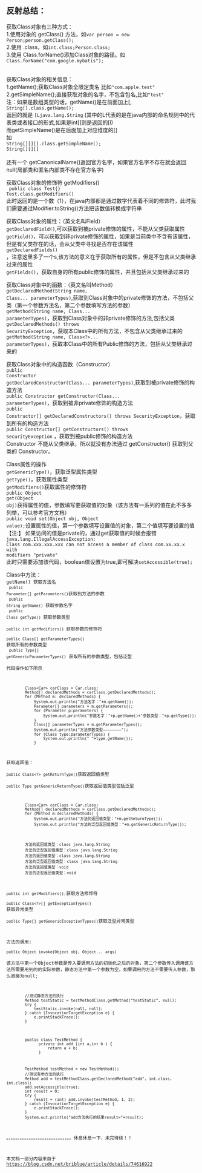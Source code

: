 反射总结：</br>
---
获取Class对象有三种方式：</br>
1.使用对象的 getClass() 方法，如<code>var person = new Person;person.getClass();</code></br>
2.使用 .class，如<code>int.class;Person.class;</code></br>
3.使用 Class.forName()添加Class对象的路径。如<code>Class.forName("com.google.mybatis");</code></br>

</br>
获取Class对象的相关信息：</br>
1.getName();获取Class对象全限定类名 比如<code>"com.apple.test"</code></br>
2.getSimpleName();直接获取对象的名字，不包含包名,比如<code>"test"</code></br>
注：如果是数组类型的话，getName()是在前面加上[,
<code>
String[].class.getName();
</code>
返回的就是
<code>[Ljava.lang.String</code>
(其中的L代表的是在java内部的命名规则中的代表类或者接口的形式,如果是int[]则是返回的[I)</br>
而getSimpleName()是在后面加上对应维度的[]</br>
如
<code>
String[][][].class.getSimpleName();
String[][][]
</code></br>
还有一个 getCanonicalName()返回官方名字，如果官方名字不存在就会返回null(局部类和匿名内部类不存在官方名字)</br>

获取Class对象的修饰符
getModifiers()</br>
<code>
public class Test{}
Test.class.getModifiers()
</code></br>
此时返回的是一个数（1），在java内部都是通过数字代表着不同的修饰符，此时我们需要通过Modifier.toString()方法把该数值转换成字符串</br>


获取Class对象的属性：（英文名叫Field）</br>
<code>getDeclaredField()</code>,可以获取到被private修饰的属性，不能从父类获取属性</br>
<code>getField()</code>，可以获取到非private修饰的属性，如果是当前类中不含有该属性，但是有父类存在的话，会从父类中寻找是否存在该属性</br>
<code>getDeclaredFields() </code>，注意这里多了一个s,该方法的意义在于获取所有的属性，但是不包含从父类继承过来的属性</br>
<code>getFields()</code>，获取自身的所有public修饰的属性，并且包括从父类继承过来的</br>



获取Class对象中的函数：（英文名叫Method）</br>
<code>getDeclaredMethod(String name, Class<?>... parameterTypes)</code>,获取到Class对象中的private修饰的方法，不包括父类（第一个参数方法名，第二个参数填写方法的参数）</br>
<code>getMethod(String name, Class<?>... parameterTypes)</code>，获取到Class对象中的非private修饰的方法,包括父类</br>
<code>getDeclaredMethods() throws SecurityException</code>，获取本Class中的所有方法，不包含从父类继承过来的</br>
<code>getMethod(String name, Class<?>... parameterTypes)</code>，获取本Class中的所有Public修饰的方法，包括从父类继承过来的</br>


获取Class对象中的构造函数（Constructor）</br>
<code>public Constructor<T> getDeclaredConstructor(Class<?>... parameterTypes)</code>,获取到被private修饰的构造方法</br>
<code>public Constructor<T> getConstructor(Class<?>... parameterTypes)</code>，获取到被非private修饰的构造方法</br>
<code>public Constructor<?>[] getDeclaredConstructors() throws SecurityException</code>，获取到所有的构造方法</br>
<code>public Constructor<?>[] getConstructors() throws SecurityException</code> ，获取到被public修饰的构造方法</br>
Constructor 不能从父类继承，所以就没有办法通过 getConstructor() 获取到父类的 Constructor。</br>

Class属性的操作</br>
<code>getGenericType()</code>，获取泛型属性类型</br>
<code>getType()</code>，获取属性类型</br>
<code>getModifiers()</code>获取属性的修饰符</br>
<code>public Object get(Object obj)</code>获得属性的值，参数填写要获取值的对象（该方法有一系列的值在此不多多列举，可以参考官方文档）</br>
<code>public void set(Object obj, Object value);</code>设置属性的值，第一个参数填写设置值的对象，第二个值填写要设置的值</br>
【注:】
如果访问的值是private的，通过get获取值的时候会报错<code>java.lang.IllegalAccessException: Class com.xxx.xxx.xxx can not access a member of class com.xx.xx.x with modifiers "private"</code></br>
此时只需要添加该代码，boolean值设置为true,即可解决<code>setAccessible(true);</code></br>

Class中方法：</br>
<code>getName() 获取方法名</br>
<code>public Parameter[] getParameters()</code>获取到方法的参数</br>
<code>public String getName() </code>获取参数名字</br>
<code>public Class<?> getType() </code>获取参数类型</br>
<code>public int getModifiers() </code>获取参数的修饰符</br>
<code>public Class<?>[] getParameterTypes()</code> 获取所有的参数类型</br>
<code>public Type[] getGenericParameterTypes()</code> 获取所有的参数类型，包括泛型</br>
代码操作如下所示</br>
```
        Class<Car> carClass = Car.class;
        Method[] declaredMethods = carClass.getDeclaredMethods();
        for (Method m: declaredMethods) {
            System.out.println("方法名字："+m.getName());
            Parameter[] parameters = m.getParameters();
            for (Parameter p:parameters) {
                System.out.println("参数名字："+p.getName()+"参数类型："+p.getType());
            }
            Class[] parameterTypes = m.getParameterTypes();
            System.out.println("方法参数类型————————");
            for (Class type:parameterTypes) {
                System.out.println(" "+type.getName());
            }
```
获取返回值：</br>
`public Class<?> getReturnType()`获取返回值类型</br>
`public Type getGenericReturnType()`获取返回值类型包括泛型</br>
```
        Class<Car> carClass = Car.class;
        Method[] declaredMethods = carClass.getDeclaredMethods();
        for (Method m:declaredMethods) {
            System.out.println("方法的返回值类型："+m.getReturnType());
            System.out.println("方法的泛型返回值类型："+m.getGenericReturnType());
```
```
        方法的返回值类型：class java.lang.String
        方法的泛型返回值类型：class java.lang.String
        方法的返回值类型：class java.lang.String
        方法的泛型返回值类型：class java.lang.String
        方法的返回值类型：void
        方法的泛型返回值类型：void
```

`public int getModifiers();`获取方法修饰符</br>
`public Class<?>[] getExceptionTypes()` 获取异常类型</br>
`public Type[] getGenericExceptionTypes()`获取泛型异常类型</br>

方法的调用:</br>
`public Object invoke(Object obj, Object... args) `</br>
该方法中第一个Object参数是传入要调用方法的初始化之后的对象，第二个参数传入调用该方法所需要用到的的实际参数，静态方法中第一个参数为空，如果调用的方法不需要传入参数，那么直接为null;
```
        //测试静态方法的执行
        Method testStatic = testMethodClass.getMethod("testStatic", null);
        try {
            testStatic.invoke(null, null);
        } catch (InvocationTargetException e) {
            e.printStackTrace();
        }
```
```
        public class TestMethod {
              private int add (int a,int b ) {
                  return a + b;
              }
              
              

        TestMethod testMethod = new TestMethod();
        //测试有参方法的执行
        Method add = testMethodClass.getDeclaredMethod("add", int.class, int.class);
        add.setAccessible(true);
        int result = 0;
        try {
            result = (int) add.invoke(testMethod, 1, 2);
        } catch (InvocationTargetException e) {
            e.printStackTrace();
        }
        System.out.println("add方法执行的结果result="+result);
```
。。。。。。。。。。。。。。。。。。。。。。。。。。。。。休息休息一下，未完待续！！

本文档一部分内容来自于 https://blog.csdn.net/briblue/article/details/74616922    </br>


